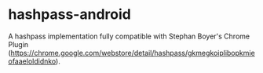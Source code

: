 hashpass-android
================

A hashpass implementation fully compatible with Stephan Boyer's Chrome Plugin (https://chrome.google.com/webstore/detail/hashpass/gkmegkoiplibopkmieofaaeloldidnko).


